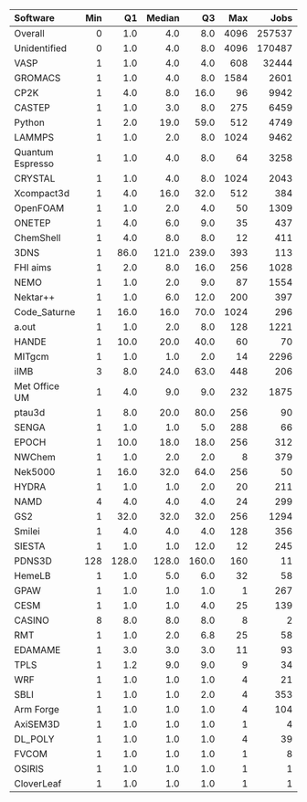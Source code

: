 | Software         |   Min |    Q1 |   Median |    Q3 |   Max |   Jobs |     Nodeh |   PercentUse |       kWh |   PercentEnergy |   Users |   Projects |
|:-----------------|------:|------:|---------:|------:|------:|-------:|----------:|-------------:|----------:|----------------:|--------:|-----------:|
| Overall          |     0 |   1.0 |      4.0 |   8.0 |  4096 | 257537 | 4216459.9 |        100.0 | 1513457.1 |           100.0 |     808 |        116 |
| Unidentified     |     0 |   1.0 |      4.0 |   8.0 |  4096 | 170487 | 1265585.9 |         30.0 |  442828.9 |            29.3 |     689 |        109 |
| VASP             |     1 |   1.0 |      4.0 |   4.0 |   608 |  32444 |  757644.8 |         18.0 |  279514.5 |            18.5 |     141 |         10 |
| GROMACS          |     1 |   1.0 |      4.0 |   8.0 |  1584 |   2601 |  334597.1 |          7.9 |  127447.1 |             8.4 |      40 |          6 |
| CP2K             |     1 |   4.0 |      8.0 |  16.0 |    96 |   9942 |  316436.8 |          7.5 |  111472.2 |             7.4 |      57 |         11 |
| CASTEP           |     1 |   1.0 |      3.0 |   8.0 |   275 |   6459 |  233528.8 |          5.5 |   73662.1 |             4.9 |      53 |          7 |
| Python           |     1 |   2.0 |     19.0 |  59.0 |   512 |   4749 |  214025.3 |          5.1 |   78497.1 |             5.2 |      54 |         25 |
| LAMMPS           |     1 |   1.0 |      2.0 |   8.0 |  1024 |   9462 |  143986.6 |          3.4 |   56869.4 |             3.8 |      55 |         18 |
| Quantum Espresso |     1 |   1.0 |      4.0 |   8.0 |    64 |   3258 |  127110.6 |          3.0 |   48650.1 |             3.2 |      22 |          6 |
| CRYSTAL          |     1 |   1.0 |      4.0 |   8.0 |  1024 |   2043 |   99480.3 |          2.4 |   35746.1 |             2.4 |      11 |          3 |
| Xcompact3d       |     1 |   4.0 |     16.0 |  32.0 |   512 |    384 |   94588.5 |          2.2 |   36984.1 |             2.4 |      11 |          6 |
| OpenFOAM         |     1 |   1.0 |      2.0 |   4.0 |    50 |   1309 |   67838.6 |          1.6 |   26310.5 |             1.7 |      36 |         17 |
| ONETEP           |     1 |   4.0 |      6.0 |   9.0 |    35 |    437 |   65770.6 |          1.6 |   20368.5 |             1.3 |       8 |          1 |
| ChemShell        |     1 |   4.0 |      8.0 |   8.0 |    12 |    411 |   60568.2 |          1.4 |   23023.3 |             1.5 |       5 |          1 |
| 3DNS             |     1 |  86.0 |    121.0 | 239.0 |   393 |    113 |   56710.3 |          1.3 |   19899.1 |             1.3 |       3 |          1 |
| FHI aims         |     1 |   2.0 |      8.0 |  16.0 |   256 |   1028 |   48183.0 |          1.1 |   14557.2 |             1.0 |      16 |          3 |
| NEMO             |     1 |   1.0 |      2.0 |   9.0 |    87 |   1554 |   37927.8 |          0.9 |   12567.4 |             0.8 |      25 |          4 |
| Nektar++         |     1 |   1.0 |      6.0 |  12.0 |   200 |    397 |   36273.7 |          0.9 |   14093.1 |             0.9 |       2 |          1 |
| Code_Saturne     |     1 |  16.0 |     16.0 |  70.0 |  1024 |    296 |   34590.2 |          0.8 |   12264.8 |             0.8 |       6 |          3 |
| a.out            |     1 |   1.0 |      2.0 |   8.0 |   128 |   1221 |   33720.0 |          0.8 |   11645.0 |             0.8 |       9 |          6 |
| HANDE            |     1 |  10.0 |     20.0 |  40.0 |    60 |     70 |   27330.8 |          0.6 |    6874.5 |             0.5 |       1 |          1 |
| MITgcm           |     1 |   1.0 |      1.0 |   2.0 |    14 |   2296 |   25176.9 |          0.6 |   11112.4 |             0.7 |      10 |          2 |
| iIMB             |     3 |   8.0 |     24.0 |  63.0 |   448 |    206 |   22679.3 |          0.5 |    8679.6 |             0.6 |       2 |          1 |
| Met Office UM    |     1 |   4.0 |      9.0 |   9.0 |   232 |   1875 |   20507.6 |          0.5 |    6318.1 |             0.4 |      22 |          4 |
| ptau3d           |     1 |   8.0 |     20.0 |  80.0 |   256 |     90 |   14180.6 |          0.3 |    3940.4 |             0.3 |       2 |          1 |
| SENGA            |     1 |   1.0 |      1.0 |   5.0 |   288 |     66 |   13585.2 |          0.3 |    6204.5 |             0.4 |       6 |          3 |
| EPOCH            |     1 |  10.0 |     18.0 |  18.0 |   256 |    312 |   13092.6 |          0.3 |    4821.4 |             0.3 |       9 |          3 |
| NWChem           |     1 |   1.0 |      2.0 |   2.0 |     8 |    379 |   12049.3 |          0.3 |    4334.7 |             0.3 |       8 |          4 |
| Nek5000          |     1 |  16.0 |     32.0 |  64.0 |   256 |     50 |   10079.4 |          0.2 |    3964.1 |             0.3 |       4 |          3 |
| HYDRA            |     1 |   1.0 |      1.0 |   2.0 |    20 |    211 |    5504.4 |          0.1 |    1950.0 |             0.1 |       6 |          4 |
| NAMD             |     4 |   4.0 |      4.0 |   4.0 |    24 |    299 |    5229.9 |          0.1 |    2237.2 |             0.1 |       4 |          2 |
| GS2              |     1 |  32.0 |     32.0 |  32.0 |   256 |   1294 |    5181.2 |          0.1 |    1987.4 |             0.1 |       3 |          1 |
| Smilei           |     1 |   4.0 |      4.0 |   4.0 |   128 |    356 |    3851.2 |          0.1 |     967.1 |             0.1 |       3 |          1 |
| SIESTA           |     1 |   1.0 |      1.0 |  12.0 |    12 |    245 |    3768.4 |          0.1 |    1384.4 |             0.1 |       5 |          2 |
| PDNS3D           |   128 | 128.0 |    128.0 | 160.0 |   160 |     11 |    1901.5 |          0.0 |     681.3 |             0.0 |       1 |          1 |
| HemeLB           |     1 |   1.0 |      5.0 |   6.0 |    32 |     58 |    1356.9 |          0.0 |     708.5 |             0.0 |       1 |          1 |
| GPAW             |     1 |   1.0 |      1.0 |   1.0 |     1 |    267 |     700.9 |          0.0 |     237.0 |             0.0 |       2 |          1 |
| CESM             |     1 |   1.0 |      1.0 |   4.0 |    25 |    139 |     506.9 |          0.0 |     169.6 |             0.0 |       5 |          2 |
| CASINO           |     8 |   8.0 |      8.0 |   8.0 |     8 |      2 |     345.4 |          0.0 |     169.1 |             0.0 |       2 |          2 |
| RMT              |     1 |   1.0 |      2.0 |   6.8 |    25 |     58 |     266.1 |          0.0 |      88.3 |             0.0 |       5 |          3 |
| EDAMAME          |     1 |   3.0 |      3.0 |   3.0 |    11 |     93 |     241.8 |          0.0 |      93.9 |             0.0 |       1 |          1 |
| TPLS             |     1 |   1.2 |      9.0 |   9.0 |     9 |     34 |     209.7 |          0.0 |      85.3 |             0.0 |       2 |          2 |
| WRF              |     1 |   1.0 |      1.0 |   1.0 |     4 |     21 |      62.7 |          0.0 |      21.1 |             0.0 |       3 |          3 |
| SBLI             |     1 |   1.0 |      1.0 |   2.0 |     4 |    353 |      52.1 |          0.0 |      16.8 |             0.0 |       4 |          2 |
| Arm Forge        |     1 |   1.0 |      1.0 |   1.0 |     4 |    104 |      11.7 |          0.0 |       3.2 |             0.0 |       9 |          7 |
| AxiSEM3D         |     1 |   1.0 |      1.0 |   1.0 |     1 |      4 |      11.5 |          0.0 |       3.6 |             0.0 |       1 |          1 |
| DL_POLY          |     1 |   1.0 |      1.0 |   1.0 |     4 |     39 |       8.8 |          0.0 |       2.9 |             0.0 |       1 |          1 |
| FVCOM            |     1 |   1.0 |      1.0 |   1.0 |     1 |      8 |       0.3 |          0.0 |       0.1 |             0.0 |       1 |          1 |
| OSIRIS           |     1 |   1.0 |      1.0 |   1.0 |     1 |      1 |       0.0 |          0.0 |       0.0 |             0.0 |       1 |          1 |
| CloverLeaf       |     1 |   1.0 |      1.0 |   1.0 |     1 |      1 |       0.0 |          0.0 |       0.0 |             0.0 |       1 |          1 |